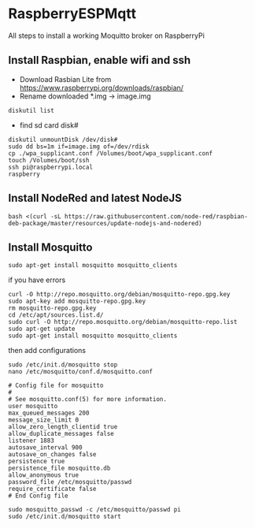 # RaspberryESPMqtt

All steps to install a working Moquitto broker on RaspberryPi

## Install Raspbian, enable wifi and ssh

- Download Rasbian Lite from https://www.raspberrypi.org/downloads/raspbian/
- Rename downloaded *.img -> image.img
```
diskutil list
```
- find sd card disk#
```
diskutil unmountDisk /dev/disk#
sudo dd bs=1m if=image.img of=/dev/rdisk
cp ./wpa_supplicant.conf /Volumes/boot/wpa_supplicant.conf
touch /Volumes/boot/ssh
ssh pi@raspberrypi.local 
raspberry
```

## Install NodeRed and latest NodeJS
```
bash <(curl -sL https://raw.githubusercontent.com/node-red/raspbian-deb-package/master/resources/update-nodejs-and-nodered)
```

## Install Mosquitto
```
sudo apt-get install mosquitto mosquitto_clients
```
if you have errors
  ```
  curl -O http://repo.mosquitto.org/debian/mosquitto-repo.gpg.key
  sudo apt-key add mosquitto-repo.gpg.key
  rm mosquitto-repo.gpg.key
  cd /etc/apt/sources.list.d/
  sudo curl -O http://repo.mosquitto.org/debian/mosquitto-repo.list
  sudo apt-get update
  sudo apt-get install mosquitto mosquitto_clients
  ```
then add configurations
```
sudo /etc/init.d/mosquitto stop
nano /etc/mosquitto/conf.d/mosquitto.conf

# Config file for mosquitto
#
# See mosquitto.conf(5) for more information.
user mosquitto
max_queued_messages 200
message_size_limit 0
allow_zero_length_clientid true
allow_duplicate_messages false
listener 1883
autosave_interval 900
autosave_on_changes false
persistence true
persistence_file mosquitto.db
allow_anonymous true
password_file /etc/mosquitto/passwd
require_certificate false
# End Config file

sudo mosquitto_passwd -c /etc/mosquitto/passwd pi
sudo /etc/init.d/mosquitto start
```
